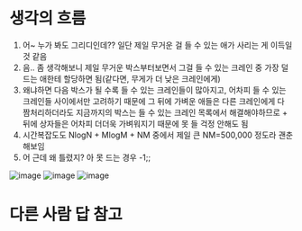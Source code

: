 # 생각의 흐름
1. 어~ 누가 봐도 그리디인데?? 일단 제일 무거운 걸 들 수 있는 애가 사리는 게 이득일 것 같음
2. 음.. 좀 생각해보니 제일 무거운 박스부터보면서 그걸 들 수 있는 크레인 중 가장 덜 드는 애한테 할당하면 됨(같다면, 무게가 더 낮은 크레인에게)
3. 왜냐하면 다음 박스가 될 수록 들 수 있는 크레인들이 많아지고, 어차피 들 수 있는 크레인들 사이에서만 고려하기 때문에 그 뒤에 가벼운 애들은 다른 크레인에게 다 짬처리하더라도 지금까지의 박스는 들 수 있는 크레인 목록에서 해결해야하므로 + 뒤에 상자들은 어차피 더더욱 가벼워지기 때문에 못 들 걱정 안해도 됨
4. 시간복잡도도 NlogN + MlogM + NM 중에서 제일 큰 NM=500,000 정도라 괜춘해보임
5. 어 근데 왜 틀렸지? 아 못 드는 경우 -1;;

![image](https://github.com/user-attachments/assets/4e64fc63-4200-418a-8eaa-221ace6a501c)
![image](https://github.com/user-attachments/assets/807b976b-41eb-4857-8853-1c2e335d96b1)
![image](https://github.com/user-attachments/assets/21add8ce-89b8-4b92-af97-60fb1960b20e)


# 다른 사람 답 참고
